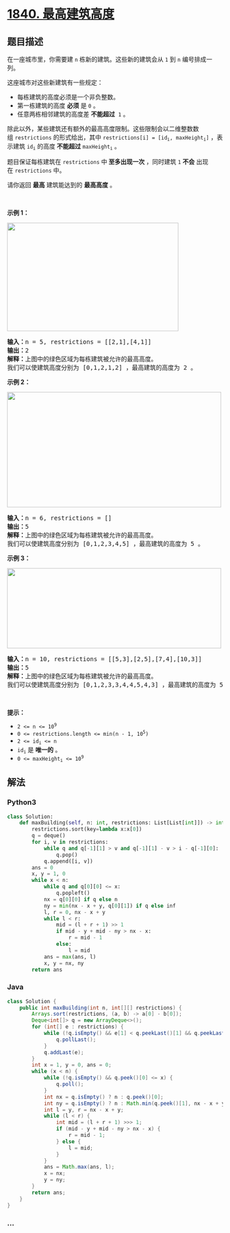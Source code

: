 # [1840. 最高建筑高度](https://leetcode-cn.com/problems/maximum-building-height)



## 题目描述

<!-- 这里写题目描述 -->

<p>在一座城市里，你需要建 <code>n</code> 栋新的建筑。这些新的建筑会从 <code>1</code> 到 <code>n</code> 编号排成一列。</p>

<p>这座城市对这些新建筑有一些规定：</p>

<ul>
	<li>每栋建筑的高度必须是一个非负整数。</li>
	<li>第一栋建筑的高度 <strong>必须</strong> 是 <code>0</code> 。</li>
	<li>任意两栋相邻建筑的高度差 <strong>不能超过</strong>  <code>1</code> 。</li>
</ul>

<p>除此以外，某些建筑还有额外的最高高度限制。这些限制会以二维整数数组 <code>restrictions</code> 的形式给出，其中 <code>restrictions[i] = [id<sub>i</sub>, maxHeight<sub>i</sub>]</code> ，表示建筑 <code>id<sub>i</sub></code> 的高度 <strong>不能超过</strong> <code>maxHeight<sub>i</sub></code> 。</p>

<p>题目保证每栋建筑在 <code>restrictions</code> 中<strong> 至多出现一次</strong> ，同时建筑 <code>1</code> <strong>不会</strong> 出现在 <code>restrictions</code> 中。</p>

<p>请你返回 <strong>最高</strong> 建筑能达到的 <strong>最高高度</strong> 。</p>

<p> </p>

<p><strong>示例 1：</strong></p>
<img alt="" src="https://assets.leetcode-cn.com/aliyun-lc-upload/uploads/2021/04/25/ic236-q4-ex1-1.png" style="width: 400px; height: 253px;" />
<pre>
<b>输入：</b>n = 5, restrictions = [[2,1],[4,1]]
<b>输出：</b>2
<b>解释：</b>上图中的绿色区域为每栋建筑被允许的最高高度。
我们可以使建筑高度分别为 [0,1,2,1,2] ，最高建筑的高度为 2 。</pre>

<p><strong>示例 2：</strong></p>
<img alt="" src="https://assets.leetcode-cn.com/aliyun-lc-upload/uploads/2021/04/25/ic236-q4-ex2.png" style="width: 500px; height: 269px;" />
<pre>
<b>输入：</b>n = 6, restrictions = []
<b>输出：</b>5
<b>解释：</b>上图中的绿色区域为每栋建筑被允许的最高高度。
我们可以使建筑高度分别为 [0,1,2,3,4,5] ，最高建筑的高度为 5 。
</pre>

<p><strong>示例 3：</strong></p>
<img alt="" src="https://assets.leetcode-cn.com/aliyun-lc-upload/uploads/2021/04/25/ic236-q4-ex3.png" style="width: 500px; height: 187px;" />
<pre>
<b>输入：</b>n = 10, restrictions = [[5,3],[2,5],[7,4],[10,3]]
<b>输出：</b>5
<b>解释：</b>上图中的绿色区域为每栋建筑被允许的最高高度。
我们可以使建筑高度分别为 [0,1,2,3,3,4,4,5,4,3] ，最高建筑的高度为 5 。
</pre>

<p> </p>

<p><strong>提示：</strong></p>

<ul>
	<li><code>2 <= n <= 10<sup>9</sup></code></li>
	<li><code>0 <= restrictions.length <= min(n - 1, 10<sup>5</sup>)</code></li>
	<li><code>2 <= id<sub>i</sub> <= n</code></li>
	<li><code>id<sub>i</sub></code> 是 <strong>唯一的</strong> 。</li>
	<li><code>0 <= maxHeight<sub>i</sub> <= 10<sup>9</sup></code></li>
</ul>


## 解法

<!-- 这里可写通用的实现逻辑 -->

<!-- tabs:start -->

### **Python3**

<!-- 这里可写当前语言的特殊实现逻辑 -->

```python
class Solution:
    def maxBuilding(self, n: int, restrictions: List[List[int]]) -> int:
        restrictions.sort(key=lambda x:x[0])
        q = deque()
        for i, v in restrictions:
            while q and q[-1][1] > v and q[-1][1] - v > i - q[-1][0]:
                q.pop()
            q.append([i, v])
        ans = 0
        x, y = 1, 0
        while x < n:
            while q and q[0][0] <= x:
                q.popleft()
            nx = q[0][0] if q else n
            ny = min(nx - x + y, q[0][1]) if q else inf
            l, r = 0, nx - x + y
            while l < r:
                mid = (l + r + 1) >> 1
                if mid - y + mid - ny > nx - x:
                    r = mid - 1
                else:
                    l = mid
            ans = max(ans, l)
            x, y = nx, ny
        return ans
```

### **Java**

<!-- 这里可写当前语言的特殊实现逻辑 -->

```java
class Solution {
    public int maxBuilding(int n, int[][] restrictions) {
        Arrays.sort(restrictions, (a, b) -> a[0] - b[0]);
        Deque<int[]> q = new ArrayDeque<>();
        for (int[] e : restrictions) {
            while (!q.isEmpty() && e[1] < q.peekLast()[1] && q.peekLast()[1] - e[1] > e[0] - q.peekLast()[0]) {
                q.pollLast();
            }
            q.addLast(e);
        }
        int x = 1, y = 0, ans = 0;
        while (x < n) {
            while (!q.isEmpty() && q.peek()[0] <= x) {
                q.poll();
            }
            int nx = q.isEmpty() ? n : q.peek()[0];
            int ny = q.isEmpty() ? n : Math.min(q.peek()[1], nx - x + y);
            int l = y, r = nx - x + y;
            while (l < r) {
                int mid = (l + r + 1) >>> 1;
                if (mid - y + mid - ny > nx - x) {
                    r = mid - 1;
                } else {
                    l = mid;
                }
            }
            ans = Math.max(ans, l);
            x = nx;
            y = ny;
        }
        return ans;
    }
}
```

### **...**

```

```

<!-- tabs:end -->
